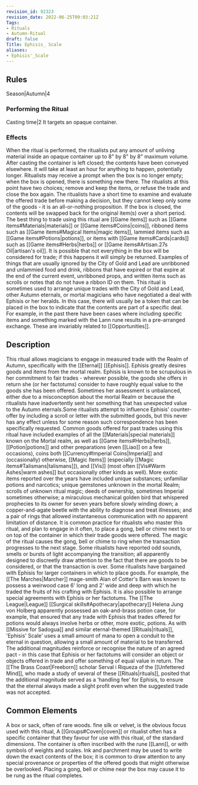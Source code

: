 ```yaml
---
revision_id: 92323
revision_date: 2022-06-25T09:03:21Z
Tags:
- Rituals
- Autumn-Ritual
draft: false
Title: Ephisis_ Scale
aliases:
- Ephisis'_Scale
---
```

## Rules
Season|Autumn|4
### Performing the Ritual
Casting time|2 It targets an opaque container.
### Effects
When the ritual is performed, the ritualists put any amount of unliving material inside an opaque container up to 8" by 8" by 8" maximum volume. After casting the container is left closed; the contents have been conveyed elsewhere. 
It will take at least an hour for anything to happen, potentially longer. Ritualists may receive a prompt when the box is no longer empty; when the box is opened, there is something new there.
The ritualists at this point have two choices; remove and keep the items, or refuse the trade and close the box again. The ritualists have a short time to examine and evaluate the offered trade before making a decision, but they cannot keep only some of the goods - it is an all-or-nothing proposition. If the box is closed, the contents will be swapped back for the original item(s) over a short period.
The best thing to trade using this ritual are [[Game items]] such as [[Game items#Materials|materials]] or [[Game items#Coins|coins]], ribboned items such as [[Game items#Magical Items|magic items]], lammied items such as [[Game items#Potions|potions]], or items with [[Game items#Cards|cards]] such as [[Game items#Herbs|herbs]] or [[Game items#Artisan.27s Oil|artisan's oil]]. 
It is possible that not everything in the box will be considered for trade; if this happens it will simply be returned. Examples of things that are usually ignored by the City of Gold and Lead are unribboned and unlammied food and drink, ribbons that have expired or that expire at the end of the current event, unribboned props, and written items such as scrolls or notes that do not have a ribbon ID on them.
This ritual is sometimes used to arrange unique trades with the City of Gold and Lead, other Autumn eternals, or mortal magicians who have negotiated a deal with Ephisis or her heralds. In this case, there will usually be a token that can be placed in the box to indicate that the contents are part of a specific deal. For example, in the past there have been cases where including specific items and something marked with the Lann rune results in a pre-arranged exchange. These are invariably related to [[Opportunities]].
## Description
This ritual allows magicians to engage in measured trade with the Realm of Autumn, specifically with the [[Eternal]] [[Ephisis]]. Ephisis greatly desires goods and items from the mortal realm. Ephisis is known to be scrupulous in her commitment to fair trades - wherever possible, the goods she offers in return she (or her factotums) consider to have roughly equal value to the goods she has been offered. Sometimes her assessment is unbalanced, either due to a misconception about the mortal Realm or because the ritualists have inadvertently sent her something that has unexpected value to the Autumn eternals.Some ritualists attempt to influence Ephisis' counter-offer by including a scroll or letter with the submitted goods, but this never has any effect unless for some reason such correspondence has been specifically requested. 
Common goods offered for past trades using this ritual have included examples of all the [[Materials|special materials]] known on the Mortal realm, as well as [[Game items#Herbs|herbs]], [[Potion|potions]] and other preparations (even [[Liao]] on a few occasions), coins both [[Currency#Imperial Coins|Imperial]] and (occasionally) otherwise, [[Magic Items]] (especially [[Magic items#Talismans|talismans]]), and [[Vis]] (most often [[Vis#Warm Ashes|warm ashes]] but occasionally other kinds as well). 
More exotic items reported over the years have included unique substances; unfamiliar potions and narcotics; unique gemstones unknown in the mortal Realm; scrolls of unknown ritual magic; deeds of ownership, sometimes Imperial sometimes otherwise; a miraculous mechanical golden bird that whispered prophecies to its owner for seven years before slowly winding down; a copper-and-agate beetle with the ability to diagnose and treat illnesses; and a pair of rings that allowed instantaneous communication with no apparent limitation of distance.
It is common practice for ritualists who master this ritual, and plan to engage in it often, to place a gong, bell or chime next to or on top of the container in which their trade goods were offered. The magic of the ritual causes the gong, bell or chime to ring when the transaction progresses to the next stage. Some ritualists have reported odd sounds, smells or bursts of light accompanying the transition; all apparently designed to discreetly draw attention to the fact that there are goods to be considered, or that the transaction is over.
Some ritualists have bargained with Ephisis for larger containers in which to place goods. For example, the [[The Marches|Marcher]] mage-smith Alan of Cotter's Barn was known to possess a weirwood case 6' long and 2' wide and deep with which he traded the fruits of his crafting with Ephisis. It is also possible to arrange special agreements with Ephisis or her factotums. The [[The League|League]] [[Surgical skills#Apothecary|apothecary]] Helena Jung von Holberg apparently possessed an oak-and-brass potion case, for example, that ensured that any trade with Ephisis that trades offered for potions would always involve herbs or other, more exotic, potions. 
As with [[Missive for Sadogua]] and similar eternal-themed [[Rituals|rituals]], 'Ephisis' Scale' uses a small amount of mana to open a conduit to the eternal in question, allowing a small amount of material to be transferred. The additional magnitudes reinforce or recognise the nature of an agreed pact - in this case that Ephisis or her factotums will consider an object or objects offered in trade and offer something of equal value in return. The [[The Brass Coast|Freeborn]] scholar Serval i Riqueza of the [[Unfettered Mind]], who made a study of several of these [[Rituals|rituals]], posited that the additional magnitude served as a 'handling fee' for Ephisis, to ensure that the eternal always made a slight profit even when the suggested trade was not accepted.
## Common Elements
A box or sack, often of rare woods. fine silk or velvet, is the obvious focus used with this ritual, A [[Groups#Coven|coven]] or ritualist often has a specific container that they favour for use with this ritual, of the standard dimensions. The container is often inscribed with the rune [[Lann]], or with symbols of weights and scales. Ink and parchment may be used to write down the exact contents of the box; it is common to draw attention to any special provenance or properties of the offered goods that might otherwise be overlooked. Placing a gong, bell or chime near the box may cause it to be rung as the ritual completes.